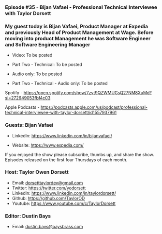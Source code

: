 ### Episode #35 - Bijan Vafaei - Professional Technical Interviewee with Taylor Dorsett

### My guest today is Bijan Vafaei, Product Manager at Expedia and previously Head of Product Management at Wage. Before moving into product Management he was Software Engineer and Software Engineering Manager  

- Video: To be posted
- Part Two - Technical: To be posted

- Audio only: To be posted
- Part Two - Technical - Audio only: To be posted


Spotify - https://open.spotify.com/show/7zvt9QZWMUGsQ27NM8XuMd?si=272649053fbf4c03

Apple Podcasts - https://podcasts.apple.com/us/podcast/professional-technical-interviewee-with-taylor-dorsett/id1557937961

### Guests: Bijan Vafaei
- LinkedIn: https://www.linkedin.com/in/bijanvafaei/

- Website: https://www.expedia.com/

If you enjoyed the show please subscribe, thumbs up, and share the show.
Episodes released on the first four Thursdays of each month.

### Host: Taylor Owen Dorsett
- Email: dorsetttaylordev@gmail.com
- Twitter: https://twitter.com/yodorsett
- LinkedIn: https://www.linkedin.com/in/taylordorsett/
- Github: https://github.com/TaylorOD
- Youtube: https://www.youtube.com/c/TaylorDorsett

### Editor: Dustin Bays
- Email: dustin.bays@baysbrass.com
